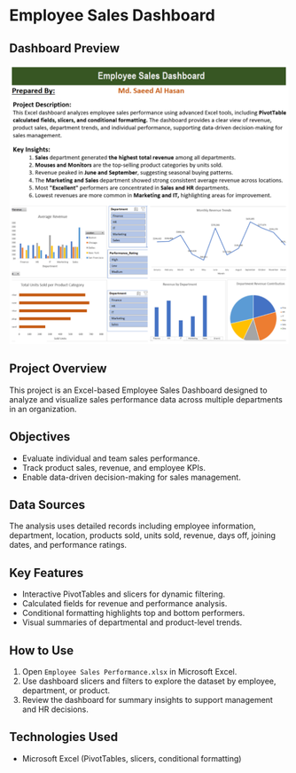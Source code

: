 # Employee Sales Dashboard

## Dashboard Preview

![Dashboard Overview](dashboard-combined.png)

## Project Overview
This project is an Excel-based Employee Sales Dashboard designed to analyze and visualize sales performance data across multiple departments in an organization.

## Objectives
- Evaluate individual and team sales performance.
- Track product sales, revenue, and employee KPIs.
- Enable data-driven decision-making for sales management.

## Data Sources
The analysis uses detailed records including employee information, department, location, products sold, units sold, revenue, days off, joining dates, and performance ratings.

## Key Features
- Interactive PivotTables and slicers for dynamic filtering.
- Calculated fields for revenue and performance analysis.
- Conditional formatting highlights top and bottom performers.
- Visual summaries of departmental and product-level trends.

## How to Use
1. Open `Employee Sales Performance.xlsx` in Microsoft Excel.
2. Use dashboard slicers and filters to explore the dataset by employee, department, or product.
3. Review the dashboard for summary insights to support management and HR decisions.

## Technologies Used
- Microsoft Excel (PivotTables, slicers, conditional formatting)
